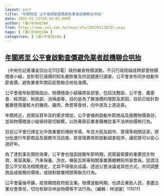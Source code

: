 ```yaml
---
layout: post
title: "年關將至 公平會啟動查價避免業者趁機聯合哄抬"
date: 2022-01-11T06:34:02.000Z
author: (臺)中央社CNA
from: https://www.cna.com.tw/news/afe/202201110157.aspx
tags: [ (臺)中央社CNA ]
categories: [ (臺)中央社CNA ]
---
```

<!--1641882842000-->
[年關將至 公平會啟動查價避免業者趁機聯合哄抬](https://www.cna.com.tw/news/afe/202201110157.aspx)
------

<div>
<div></div><div><p>（中央社記者潘姿羽台北11日電）政府嚴查物價波動，不只行政院組成跨部會物價稽查小組，並針對已漲價的知名餐飲業及供貨鏈進行調查，公平會宣布同步啟動年節查價，避免業者年關前趁勢聯合哄抬漲價。</p><p>公平會發布新聞稿指出，物價稽查小組橫跨各部會，包括法務部、公平會、農委會、經濟部、財政部、消保處等，目的是為了解漲價的環節及原因，目前已經針對餐廳使用量較大的豬肉、雞肉、魚漿等食材，向中游及上游追查。</p><p>年關將近，民眾採買年貨的需求增加，公平會循例啟動年節商品及服務物價查訪，並與物價稽查小組保持密切聯繫，以防春節前業者藉機從事不法哄抬價格行為。</p><p>目前公平會已擇定北中南重要的傳統市場、年貨大街及超市、賣場等相關店家，將分批進行年節商品及服務市況訪查，若發現異常即啟動調查程序，讓民眾可以安心過好年。</p><p>為了達到事先預防效果，公平會也發函提醒年節時期，民眾最需要的重要民生物資、美容美髮、汽車保養、洗衣、桶裝瓦斯等相關事業團體轉知所屬會員，促請注意公平交易法相關規定，尤其不得彼此協議、透過公會決議或其他方式，共同調整商品或服務的價格，或限制營業時間等聯合行為。</p><p>公平會最後呼籲，疫情期間政府挺企業，物價波動時期，也請企業挺人民，善盡企業社會責任，切勿有聯合哄抬物價等不法行為。（編輯：林淑媛）1110111</p></div>
</div>
